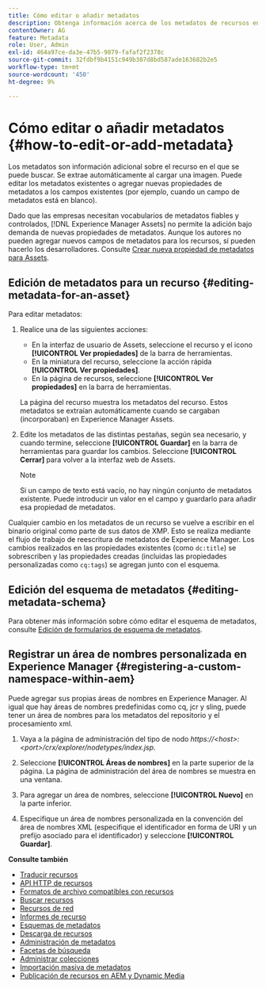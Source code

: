 ```yaml
---
title: Cómo editar o añadir metadatos
description: Obtenga información acerca de los metadatos de recursos en  [!DNL Experience Manager Assets] y de varias formas para editar los metadatos de recursos.
contentOwner: AG
feature: Metadata
role: User, Admin
exl-id: 464a97ce-da3e-47b5-9879-fafaf2f2378c
source-git-commit: 32fdbf9b4151c949b307d8bd587ade163682b2e5
workflow-type: tm+mt
source-wordcount: '450'
ht-degree: 9%

---
```


# Cómo editar o añadir metadatos {#how-to-edit-or-add-metadata}

Los metadatos son información adicional sobre el recurso en el que se puede buscar. Se extrae automáticamente al cargar una imagen. Puede editar los metadatos existentes o agregar nuevas propiedades de metadatos a los campos existentes (por ejemplo, cuando un campo de metadatos está en blanco).

Dado que las empresas necesitan vocabularios de metadatos fiables y controlados, [!DNL Experience Manager Assets] no permite la adición bajo demanda de nuevas propiedades de metadatos. Aunque los autores no pueden agregar nuevos campos de metadatos para los recursos, sí pueden hacerlo los desarrolladores. Consulte [Crear nueva propiedad de metadatos para Assets](meta-edit.md#editing-metadata-schema).

## Edición de metadatos para un recurso {#editing-metadata-for-an-asset}

Para editar metadatos:

1. Realice una de las siguientes acciones:

   * En la interfaz de usuario de Assets, seleccione el recurso y el icono **[!UICONTROL Ver propiedades]** de la barra de herramientas.
   * En la miniatura del recurso, seleccione la acción rápida **[!UICONTROL Ver propiedades]**.
   * En la página de recursos, seleccione **[!UICONTROL Ver propiedades]** en la barra de herramientas.

   La página del recurso muestra los metadatos del recurso. Estos metadatos se extraían automáticamente cuando se cargaban (incorporaban) en Experience Manager Assets.

1. Edite los metadatos de las distintas pestañas, según sea necesario, y cuando termine, seleccione **[!UICONTROL Guardar]** en la barra de herramientas para guardar los cambios. Seleccione **[!UICONTROL Cerrar]** para volver a la interfaz web de Assets.

   >[!NOTE]
   >
   >Si un campo de texto está vacío, no hay ningún conjunto de metadatos existente. Puede introducir un valor en el campo y guardarlo para añadir esa propiedad de metadatos.

Cualquier cambio en los metadatos de un recurso se vuelve a escribir en el binario original como parte de sus datos de XMP. Esto se realiza mediante el flujo de trabajo de reescritura de metadatos de Experience Manager. Los cambios realizados en las propiedades existentes (como `dc:title`) se sobrescriben y las propiedades creadas (incluidas las propiedades personalizadas como `cq:tags`) se agregan junto con el esquema.

<!-- XMP write-back is supported and enabled for the platforms and file formats described in technical requirements. -->

## Edición del esquema de metadatos {#editing-metadata-schema}

Para obtener más información sobre cómo editar el esquema de metadatos, consulte [Edición de formularios de esquema de metadatos](metadata-schemas.md#edit-metadata-schema-forms).

## Registrar un área de nombres personalizada en Experience Manager {#registering-a-custom-namespace-within-aem}

Puede agregar sus propias áreas de nombres en Experience Manager. Al igual que hay áreas de nombres predefinidas como cq, jcr y sling, puede tener un área de nombres para los metadatos del repositorio y el procesamiento xml.

1. Vaya a la página de administración del tipo de nodo *https://&lt;host>:&lt;port>/crx/explorer/nodetypes/index.jsp*.
1. Seleccione **[!UICONTROL Áreas de nombres]** en la parte superior de la página. La página de administración del área de nombres se muestra en una ventana.

1. Para agregar un área de nombres, seleccione **[!UICONTROL Nuevo]** en la parte inferior.
1. Especifique un área de nombres personalizada en la convención del área de nombres XML (especifique el identificador en forma de URI y un prefijo asociado para el identificador) y seleccione **[!UICONTROL Guardar]**.

**Consulte también**

* [Traducir recursos](translate-assets.md)
* [API HTTP de recursos](mac-api-assets.md)
* [Formatos de archivo compatibles con recursos](file-format-support.md)
* [Buscar recursos](search-assets.md)
* [Recursos de red](use-assets-across-connected-assets-instances.md)
* [Informes de recurso](asset-reports.md)
* [Esquemas de metadatos](metadata-schemas.md)
* [Descarga de recursos](download-assets-from-aem.md)
* [Administración de metadatos](manage-metadata.md)
* [Facetas de búsqueda](search-facets.md)
* [Administrar colecciones](manage-collections.md)
* [Importación masiva de metadatos](metadata-import-export.md)
* [Publicación de recursos en AEM y Dynamic Media](/help/assets/publish-assets-to-aem-and-dm.md)
